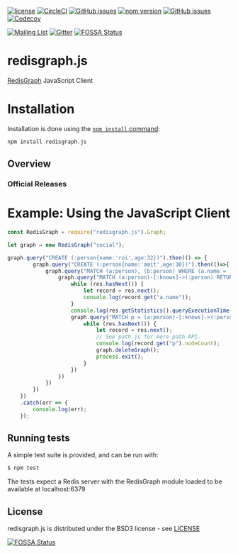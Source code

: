 [![license](https://img.shields.io/github/license/RedisGraph/redisgraph.js.svg)](https://github.com/RedisGraph/redisgraph.js)
[![CircleCI](https://circleci.com/gh/RedisGraph/redisgraph.js/tree/master.svg?style=svg)](https://circleci.com/gh/RedisGraph/redisgraph.js/tree/master)
[![GitHub issues](https://img.shields.io/github/release/RedisGraph/redisgraph.js.svg)](https://github.com/RedisGraph/redisgraph.js/releases/latest)
[![npm version](https://badge.fury.io/js/redisgraph.js.svg)](https://badge.fury.io/js/redisgraph.js)
[![GitHub issues](https://img.shields.io/github/release/RedisGraph/redisgraph.js.svg)](https://github.com/RedisGraph/redisgraph.js/releases/latest)
[![Codecov](https://codecov.io/gh/RedisGraph/redisgraph.js/branch/master/graph/badge.svg)](https://codecov.io/gh/RedisGraph/redisgraph.js)

[![Mailing List](https://img.shields.io/badge/Mailing%20List-RedisGraph-blue)](https://groups.google.com/forum/#!forum/redisgraph)
[![Gitter](https://badges.gitter.im/RedisLabs/RedisGraph.svg)](https://gitter.im/RedisLabs/RedisGraph?utm_source=badge&utm_medium=badge&utm_campaign=pr-badge)
[![FOSSA Status](https://app.fossa.io/api/projects/git%2Bgithub.com%2FRedisGraph%2Fredisgraph.js.svg?type=shield)](https://app.fossa.io/projects/git%2Bgithub.com%2FRedisGraph%2Fredisgraph.js?ref=badge_shield)

# redisgraph.js

[RedisGraph](https://github.com/RedisLabsModules/redis-graph/) JavaScript Client


# Installation

Installation is done using the
[`npm install` command](https://docs.npmjs.com/getting-started/installing-npm-packages-locally):

```bash
npm install redisgraph.js
```

## Overview

### Official Releases


# Example: Using the JavaScript Client

```javascript
const RedisGraph = require("redisgraph.js").Graph;

let graph = new RedisGraph("social");

graph.query("CREATE (:person{name:'roi',age:32})").then(() => {
		graph.query("CREATE (:person{name:'amit',age:30})").then(()=>{
            graph.query("MATCH (a:person), (b:person) WHERE (a.name = 'roi' AND b.name='amit') CREATE (a)-[:knows]->(b)").then(()=>{
                graph.query("MATCH (a:person)-[:knows]->(:person) RETURN a.name").then(res=>{
                    while (res.hasNext()) {
                        let record = res.next();
                        console.log(record.get("a.name"));
                    }
                    console.log(res.getStatistics().queryExecutionTime());
                    graph.query("MATCH p = (a:person)-[:knows]->(:person) RETURN p").then(res=>{
                        while (res.hasNext()) {
                            let record = res.next();
                            // See path.js for more path API.
                            console.log(record.get("p").nodeCount);
                            graph.deleteGraph();
                            process.exit();
                        }
                    })
                })
            })
        })
	})
	.catch(err => {
		console.log(err);
	});


```

## Running tests

A simple test suite is provided, and can be run with:

```sh
$ npm test
```

The tests expect a Redis server with the RedisGraph module loaded to be available at localhost:6379

## License

redisgraph.js is distributed under the BSD3 license - see [LICENSE](LICENSE)

[npm-image]: https://img.shields.io/npm/v/express.svg
[npm-url]: https://npmjs.org/package/redisgraph.js


[![FOSSA Status](https://app.fossa.io/api/projects/git%2Bgithub.com%2FRedisGraph%2Fredisgraph.js.svg?type=large)](https://app.fossa.io/projects/git%2Bgithub.com%2FRedisGraph%2Fredisgraph.js?ref=badge_large)